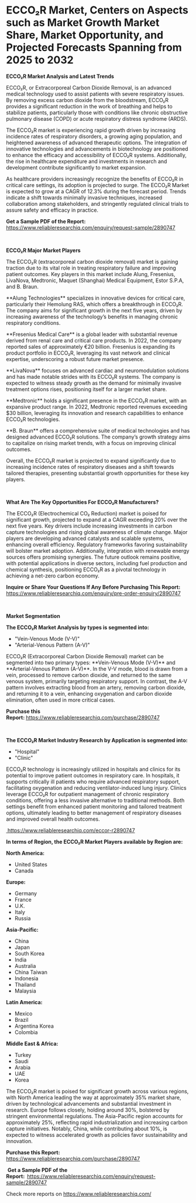 <p><h1>ECCO₂R Market, Centers on Aspects such as Market Growth Market Share, Market Opportunity, and Projected Forecasts Spanning from 2025 to 2032</h1></p><p><strong>ECCO₂R Market Analysis and Latest Trends</strong></p>
<p><p>ECCO₂R, or Extracorporeal Carbon Dioxide Removal, is an advanced medical technology used to assist patients with severe respiratory issues. By removing excess carbon dioxide from the bloodstream, ECCO₂R provides a significant reduction in the work of breathing and helps to stabilize patients, particularly those with conditions like chronic obstructive pulmonary disease (COPD) or acute respiratory distress syndrome (ARDS). </p><p>The ECCO₂R market is experiencing rapid growth driven by increasing incidence rates of respiratory disorders, a growing aging population, and heightened awareness of advanced therapeutic options. The integration of innovative technologies and advancements in biotechnology are positioned to enhance the efficacy and accessibility of ECCO₂R systems. Additionally, the rise in healthcare expenditure and investments in research and development contribute significantly to market expansion.</p><p>As healthcare providers increasingly recognize the benefits of ECCO₂R in critical care settings, its adoption is projected to surge. The ECCO₂R Market is expected to grow at a CAGR of 12.3% during the forecast period. Trends indicate a shift towards minimally invasive techniques, increased collaboration among stakeholders, and stringently regulated clinical trials to assure safety and efficacy in practice.</p></p>
<p><strong>Get a Sample PDF of the Report:&nbsp;</strong> <a href="https://www.reliableresearchiq.com/enquiry/request-sample/2890747?utm_campaign=2593&utm_medium=2&utm_source=Github&utm_content=ia&utm_term=14032025&utm_id=eccor">https://www.reliableresearchiq.com/enquiry/request-sample/2890747</a></p>
<p>&nbsp;</p>
<p><strong>ECCO₂R Major Market Players</strong></p>
<p><p>The ECCO₂R (extracorporeal carbon dioxide removal) market is gaining traction due to its vital role in treating respiratory failure and improving patient outcomes. Key players in this market include Alung, Fresenius, LivaNova, Medtronic, Maquet (Shanghai) Medical Equipment, Estor S.P.A, and B. Braun.</p><p>**Alung Technologies** specializes in innovative devices for critical care, particularly their Hemolung RAS, which offers a breakthrough in ECCO₂R. The company aims for significant growth in the next five years, driven by increasing awareness of the technology’s benefits in managing chronic respiratory conditions.</p><p>**Fresenius Medical Care** is a global leader with substantial revenue derived from renal care and critical care products. In 2022, the company reported sales of approximately €20 billion. Fresenius is expanding its product portfolio in ECCO₂R, leveraging its vast network and clinical expertise, underscoring a robust future market presence.</p><p>**LivaNova** focuses on advanced cardiac and neuromodulation solutions and has made notable strides with its ECCO₂R systems. The company is expected to witness steady growth as the demand for minimally invasive treatment options rises, positioning itself for a larger market share.</p><p>**Medtronic** holds a significant presence in the ECCO₂R market, with an expansive product range. In 2022, Medtronic reported revenues exceeding $30 billion, leveraging its innovation and research capabilities to enhance ECCO₂R technologies.</p><p>**B. Braun** offers a comprehensive suite of medical technologies and has designed advanced ECCO₂R solutions. The company’s growth strategy aims to capitalize on rising market trends, with a focus on improving clinical outcomes.</p><p>Overall, the ECCO₂R market is projected to expand significantly due to increasing incidence rates of respiratory diseases and a shift towards tailored therapies, presenting substantial growth opportunities for these key players.</p></p>
<p>&nbsp;</p>
<p><strong>What Are The Key Opportunities For ECCO₂R Manufacturers?</strong></p>
<p><p>The ECCO₂R (Electrochemical CO₂ Reduction) market is poised for significant growth, projected to expand at a CAGR exceeding 20% over the next five years. Key drivers include increasing investments in carbon capture technologies and rising global awareness of climate change. Major players are developing advanced catalysts and scalable systems, enhancing overall efficiency. Regulatory frameworks favoring sustainability will bolster market adoption. Additionally, integration with renewable energy sources offers promising synergies. The future outlook remains positive, with potential applications in diverse sectors, including fuel production and chemical synthesis, positioning ECCO₂R as a pivotal technology in achieving a net-zero carbon economy.</p></p>
<p><strong>Inquire or Share Your Questions If Any Before Purchasing This Report:</strong> <a href="https://www.reliableresearchiq.com/enquiry/pre-order-enquiry/2890747?utm_campaign=2593&utm_medium=2&utm_source=Github&utm_content=ia&utm_term=14032025&utm_id=eccor">https://www.reliableresearchiq.com/enquiry/pre-order-enquiry/2890747</a></p>
<p>&nbsp;</p>
<p><strong>Market Segmentation</strong></p>
<p><strong>The ECCO₂R Market Analysis by types is segmented into:</strong></p>
<p><ul><li>"Vein-Venous Mode (V-V)"</li><li>"Arterial-Venous Pattern (A-V)"</li></ul></p>
<p><p>ECCO₂R (Extracorporeal Carbon Dioxide Removal) market can be segmented into two primary types: **Vein-Venous Mode (V-V)** and **Arterial-Venous Pattern (A-V)**. In the V-V mode, blood is drawn from a vein, processed to remove carbon dioxide, and returned to the same venous system, primarily targeting respiratory support. In contrast, the A-V pattern involves extracting blood from an artery, removing carbon dioxide, and returning it to a vein, enhancing oxygenation and carbon dioxide elimination, often used in more critical cases.</p></p>
<p><strong>Purchase this Report:&nbsp;</strong><a href="https://www.reliableresearchiq.com/purchase/2890747?utm_campaign=2593&utm_medium=2&utm_source=Github&utm_content=ia&utm_term=14032025&utm_id=eccor">https://www.reliableresearchiq.com/purchase/2890747</a></p>
<p>&nbsp;</p>
<p><strong>The ECCO₂R Market Industry Research by Application is segmented into:</strong></p>
<p><ul><li>"Hospital"</li><li>"Clinic"</li></ul></p>
<p><p>ECCO₂R technology is increasingly utilized in hospitals and clinics for its potential to improve patient outcomes in respiratory care. In hospitals, it supports critically ill patients who require advanced respiratory support, facilitating oxygenation and reducing ventilator-induced lung injury. Clinics leverage ECCO₂R for outpatient management of chronic respiratory conditions, offering a less invasive alternative to traditional methods. Both settings benefit from enhanced patient monitoring and tailored treatment options, ultimately leading to better management of respiratory diseases and improved overall health outcomes.</p></p>
<p><a href="https://www.reliableresearchiq.com/eccor-r2890747?utm_campaign=2593&utm_medium=2&utm_source=Github&utm_content=ia&utm_term=14032025&utm_id=eccor">&nbsp;https://www.reliableresearchiq.com/eccor-r2890747</a></p>
<p><strong>In terms of Region, the ECCO₂R Market Players available by Region are:</strong></p>
<p>
    <p> <strong> North America: </strong>
        <ul>
            <li>United States</li>
            <li>Canada</li>
        </ul>
        </p> 
    <p> <strong> Europe: </strong>
        <ul>
            <li>Germany</li>
            <li>France</li>
            <li>U.K.</li>
            <li>Italy</li>
            <li>Russia</li>
        </ul>
        </p> 
    <p> <strong> Asia-Pacific: </strong>
        <ul>
            <li>China</li>
            <li>Japan</li>
            <li>South Korea</li>
            <li>India</li>
            <li>Australia</li>
            <li>China Taiwan</li>
            <li>Indonesia</li>
            <li>Thailand</li>
            <li>Malaysia</li>
        </ul>
        </p> 
    <p> <strong> Latin America: </strong>
        <ul>
            <li>Mexico</li>
            <li>Brazil</li>
            <li>Argentina Korea</li>
            <li>Colombia</li>
        </ul>
        </p> 
    <p> <strong> Middle East & Africa: </strong>
        <ul>
            <li>Turkey</li>
            <li>Saudi</li>
            <li>Arabia</li>
            <li>UAE</li>
            <li>Korea</li>
        </ul>
    </p>
    </p>
<p><p>The ECCO₂R market is poised for significant growth across various regions, with North America leading the way at approximately 35% market share, driven by technological advancements and substantial investment in research. Europe follows closely, holding around 30%, bolstered by stringent environmental regulations. The Asia-Pacific region accounts for approximately 25%, reflecting rapid industrialization and increasing carbon capture initiatives. Notably, China, while contributing about 10%, is expected to witness accelerated growth as policies favor sustainability and innovation.</p></p>
<p><strong>Purchase this Report: </strong><a href="https://www.reliableresearchiq.com/purchase/2890747?utm_campaign=2593&utm_medium=2&utm_source=Github&utm_content=ia&utm_term=14032025&utm_id=eccor">https://www.reliableresearchiq.com/purchase/2890747</a></p>
<p>&nbsp;<strong>Get a Sample PDF of the Report:&nbsp;&nbsp;</strong><a href="https://www.reliableresearchiq.com/enquiry/request-sample/2890747?utm_campaign=2593&utm_medium=2&utm_source=Github&utm_content=ia&utm_term=14032025&utm_id=eccor">https://www.reliableresearchiq.com/enquiry/request-sample/2890747</a></p>
<p><strong></strong></p>
<p>Check more reports on <a href="https://www.reliableresearchiq.com/?utm_campaign=2593&utm_medium=2&utm_source=Github&utm_content=ia&utm_term=14032025&utm_id=eccor">https://www.reliableresearchiq.com/</a></p>
